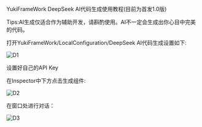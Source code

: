 ﻿YukiFrameWork DeepSeek AI代码生成使用教程(目前为首发1.0版)

Tips:AI生成仅适合作为辅助开发，请斟酌使用。AI不一定会生成出你心目中完美的代码。

打开YukiFrameWork/LocalConfiguration/DeepSeek AI代码生成设置如下:

![D1](https://gitee.com/NikaidoShinku/YukiFrameWork/blob/master/YukiFrameWork/Plugins/Description/Texture/D1.png)

设置好自己的API Key

在Inspector中下方点击生成组件:

![D2](https://gitee.com/NikaidoShinku/YukiFrameWork/blob/master/YukiFrameWork/Plugins/Description/Texture/D2.png)

在窗口处进行对话：

![D3](https://gitee.com/NikaidoShinku/YukiFrameWork/blob/master/YukiFrameWork/Plugins/Description/Texture/D3.png)